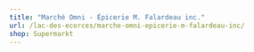```yaml
---
title: "Marché Omni - Épicerie M. Falardeau inc."
url: /lac-des-ecorces/marche-omni-epicerie-m-falardeau-inc/
shop: Supermarkt
---
```


